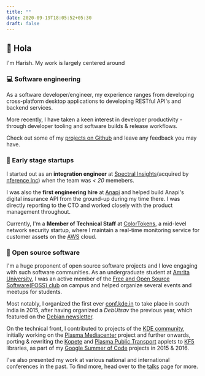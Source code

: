 ```yaml
---
title: ""
date: 2020-09-19T18:05:52+05:30
draft: false
---
```


## :wave: Hola
I'm Harish. My work is largely centered around

### :computer: Software engineering
As a software developer/engineer, my experience ranges from developing cross-platform desktop applications to developing RESTful API's and backend services.

More recently, I have taken a keen interest in developer productivity - through developer tooling and software builds & release workflows.

Check out some of my [projects on Github](https://github.com/tinvaan) and leave any feedback you may have.


### :rocket: Early stage startups
I started out as an __integration engineer__ at [Spectral Insights](https://www.linkedin.com/company/spectral-insights/)(acquired by [nference Inc](https://nference.ai)) when the team was _< 20_ memebers.

I was also the __first engineering hire__ at [Anapi](https://anapi.co) and helped build Anapi's digital insurance API from the ground-up during my time there. I was directly reporting to the CTO and worked closely with the product management throughout.

Currently, I'm a __Member of Technical Staff__ at [ColorTokens](https://colortokens.com), a mid-level network security startup, where I maintain a real-time monitoring service for customer assets on the [AWS](https://aws.amazon.com/) cloud.

### :open_file_folder: Open source software
I'm a huge proponent of open source software projects and I love engaging with such software communities. As an undergraduate student at [Amrita University](https://www.amrita.edu), I was an active member of the [Free and Open Source Software(FOSS) club](https://amfoss.in) on campus and helped organize several events and meetups for students.

Most notably, I organized the first ever [conf.kde.in](https://dot.kde.org/2015/03/04/confkdein-2015-divine) to take place in south India in 2015, after having organized a _DebUtsav_ the previous year, which featured on the [Debian newsletter](https://www.debian.org/News/weekly/2014/14/#DebUtsav14).

On the technical front, I contributed to projects of the [KDE community](https://kde.org), initially working on the [Plasma Mediacenter](https://community.kde.org/Plasma/Plasma_Media_Center) project and further onwards, porting & rewriting the [Kopete](https://kde.org/applications/en/kopete) and [Plasma Public Transport](https://userbase.kde.org/Plasma/Public_Transport) applets to [KF5](https://techbase.kde.org/KDE_Frameworks) libraries, as part of my [Google Summer of Code](https://summerofcode.withgoogle.com/) projects in 2015 & 2016.

I've also presented my work at various national and international conferences in the past. To find more, head over to the [talks](/talks) page for more.
